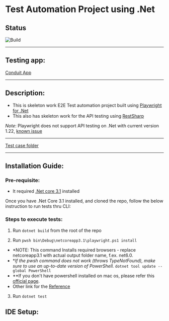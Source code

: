 # Test Automation Project using .Net

## Status
![Build](https://github.com/mayank1004/https://github.com/mayank1004/Test-PlaywrightDotNet-RestSharp/actions/workflows/dotnet.yml/badge.svg)

---

## Testing app:

[Conduit App](https://superlative-fox-61a6f8.netlify.app)

----

## Description:

- This is skeleton work E2E Test automation project built using [Playwright for .Net](https://playwright.dev/dotnet/)
- This also has skeleton work for the API testing using [RestSharp](https://restsharp.dev/)

*Note*: Playwright does not support API testing on .Net with current version 1.22, [known issue](https://github.com/microsoft/playwright-dotnet/issues/1905) 

---
[Test case folder](./Tests/ConduitTests)

---

## Installation Guide:

### Pre-requisite:
- It required [.Net core 3.1](https://dotnet.microsoft.com/en-us/download/dotnet/3.1) installed

Once you have .Net Core 3.1 installed, and cloned the repo, follow the below instruction to run tests thru CLI:

### Steps to execute tests:
1. Run `dotnet build` from the root of the repo

2. Run `pwsh bin\Debug\netcoreapp3.1\playwright.ps1 install` 
- *NOTE: This command Installs required browsers - replace netcoreapp3.1 with actual output folder name, f.ex. net6.0. 
- **If the pwsh command does not work (throws TypeNotFound), make sure to use an up-to-date version of PowerShell.*
`dotnet tool update --global PowerShell`
- **If you don't have powershell installed on mac os, please refer this [official page](https://docs.microsoft.com/en-us/powershell/scripting/install/installing-powershell-on-macos?view=powershell-7.2#installation-of-latest-stable-release-via-homebrew-on-macos-1013-or-higher).
- Other link for the [Reference](https://playwright.dev/dotnet/docs/intro#first-project)

3. Run `dotnet test`

## IDE Setup:


